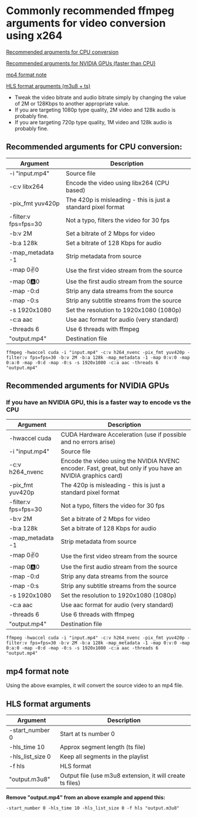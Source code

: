 # Commonly recommended ffmpeg arguments for video conversion using x264

[Recommended arguments for CPU conversion](##Recommended-arguments-for-CPU-conversion)

[Recommended arguments for NVIDIA GPUs (faster than CPU)](##Recommended-arguments-for-NVIDIA-GPUs)


[mp4 format note](##mp4-format-note)

[HLS format arguments (m3u8 + ts)](##HLS-format-arguments)

- Tweak the video bitrate and audio bitrate simply by changing the value of 2M or 128Kbps to another appropriate value.
- If you are targeting 1080p type quality, 2M video and 128k audio is probably fine.
- If you are targeting 720p type quality, 1M video and 128k audio is probably fine.

## Recommended arguments for CPU conversion:

|Argument|Description|
|--|--|
|-i "input.mp4"|Source file|
|-c:v libx264|Encode the video using libx264 (CPU based)|
|-pix_fmt yuv420p|The 420p is misleading - this is just a standard pixel format|
|-filter:v fps=fps=30|Not a typo, filters the video for 30 fps|
|-b:v 2M|Set a bitrate of 2 Mbps for video|
|-b:a 128k|Set a bitrate of 128 Kbps for audio|
|-map_metadata -1|Strip metadata from source|
|-map 0:v:0|Use the first video stream from the source|
|-map 0:a:0|Use the first audio stream from the source|
|-map -0:d|Strip any data streams from the source|
|-map -0:s|Strip any subtitle streams from the source|
|-s 1920x1080|Set the resolution to 1920x1080 (1080p)|
|-c:a aac|Use aac format for audio (very standard)|
|-threads 6|Use 6 threads with ffmpeg|
|"output.mp4"|Destination file|

    ffmpeg -hwaccel cuda -i "input.mp4" -c:v h264_nvenc -pix_fmt yuv420p -filter:v fps=fps=30 -b:v 2M -b:a 128k -map_metadata -1 -map 0:v:0 -map 0:a:0 -map -0:d -map -0:s -s 1920x1080 -c:a aac -threads 6 "output.mp4"
    
## Recommended arguments for NVIDIA GPUs
### If you have an NVIDIA GPU, this is a faster way to encode vs the CPU

|Argument|Description|
|--|--|
|-hwaccel cuda|CUDA Hardware Acceleration (use if possible and no errors arise)|
|-i "input.mp4"|Source file|
|-c:v h264_nvenc|Encode the video using the NVIDIA NVENC encoder. Fast, great, but only if you have an NVIDIA graphics card)|
|-pix_fmt yuv420p|The 420p is misleading - this is just a standard pixel format|
|-filter:v fps=fps=30|Not a typo, filters the video for 30 fps|
|-b:v 2M|Set a bitrate of 2 Mbps for video|
|-b:a 128k|Set a bitrate of 128 Kbps for audio|
|-map_metadata -1|Strip metadata from source|
|-map 0:v:0|Use the first video stream from the source|
|-map 0:a:0|Use the first audio stream from the source|
|-map -0:d|Strip any data streams from the source|
|-map -0:s|Strip any subtitle streams from the source|
|-s 1920x1080|Set the resolution to 1920x1080 (1080p)|
|-c:a aac|Use aac format for audio (very standard)|
|-threads 6|Use 6 threads with ffmpeg|
|"output.mp4"|Destination file|

    ffmpeg -hwaccel cuda -i "input.mp4" -c:v h264_nvenc -pix_fmt yuv420p -filter:v fps=fps=30 -b:v 2M -b:a 128k -map_metadata -1 -map 0:v:0 -map 0:a:0 -map -0:d -map -0:s -s 1920x1080 -c:a aac -threads 6 "output.mp4"

## mp4 format note
Using the above examples, it will convert the source video to an mp4 file.

## HLS format arguments

|Argument|Description
|--|--|
|-start_number 0|Start at ts number 0|
|-hls_time 10|Approx segment length (ts file)|
|-hls_list_size 0|Keep all segments in the playlist|
|-f hls|HLS format|
|"output.m3u8"|Output file (use m3u8 extension, it will create ts files)

**Remove "output.mp4" from an above example and append this:**

    -start_number 0 -hls_time 10 -hls_list_size 0 -f hls "output.m3u8"
